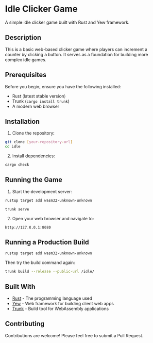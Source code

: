 # Idle Clicker Game

A simple idle clicker game built with Rust and Yew framework.

## Description

This is a basic web-based clicker game where players can increment a counter by clicking a button. It serves as a foundation for building more complex idle games.

## Prerequisites

Before you begin, ensure you have the following installed:

- Rust (latest stable version)
- Trunk (`cargo install trunk`)
- A modern web browser

## Installation

1. Clone the repository:

```bash
git clone [your-repository-url]
cd idle
```

2. Install dependencies:

```bash
cargo check
```

## Running the Game

1. Start the development server:

```bash
rustup target add wasm32-unknown-unknown

trunk serve
```

2. Open your web browser and navigate to:

```
http://127.0.0.1:8080
```

## Running a Production Build

```bash
rustup target add wasm32-unknown-unknown
```

Then try the build command again:

```bash
trunk build --release --public-url /idle/
```

## Built With

- [Rust](https://www.rust-lang.org/) - The programming language used
- [Yew](https://yew.rs/) - Web framework for building client web apps
- [Trunk](https://trunkrs.dev/) - Build tool for WebAssembly applications

## Contributing

Contributions are welcome! Please feel free to submit a Pull Request.
